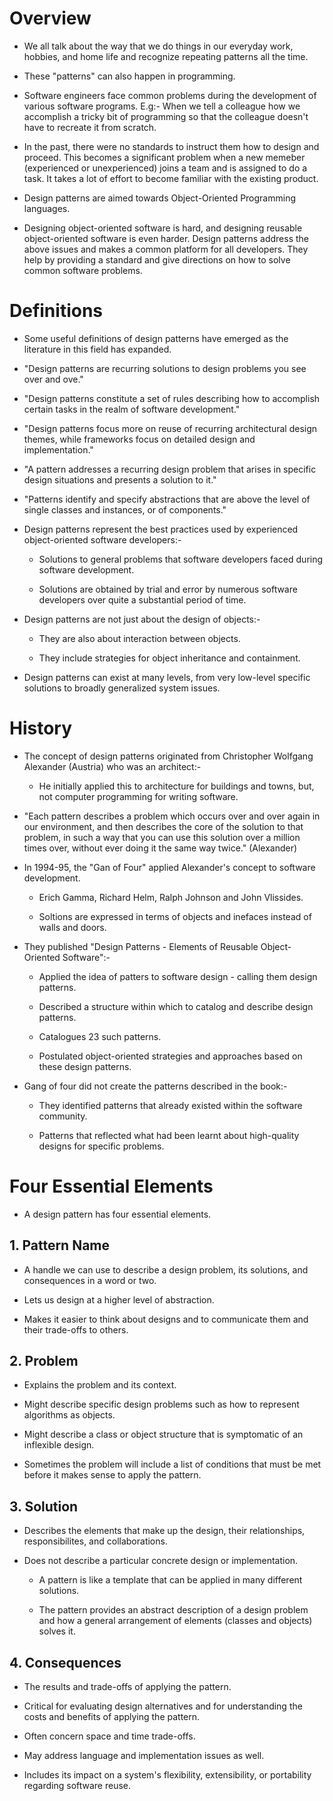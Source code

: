 # Overview

- We all talk about the way that we do things in our everyday work, hobbies, and home life and recognize repeating patterns all the time.

- These "patterns" can also happen in programming.

- Software engineers face common problems during the development of various software programs. E.g:- When we tell a colleague how we accomplish a tricky bit of programming so that the colleague doesn't have to recreate it from scratch.

- In the past, there were no standards to instruct them how to design and proceed. This becomes a significant problem when a new memeber (experienced or unexperienced) joins a team and is assigned to do a task. It takes a lot of effort to become familiar with the existing product.

- Design patterns are aimed towards Object-Oriented Programming languages.

- Designing object-oriented software is hard, and designing reusable object-oriented software is even harder. Design patterns address the above issues and makes a common platform for all developers. They help by providing a standard and give directions on how to solve common software problems.

# Definitions

- Some useful definitions of design patterns have emerged as the literature in this field has expanded.

- "Design patterns are recurring solutions to design problems you see over and ove."

- "Design patterns constitute a set of rules describing how to accomplish certain tasks in the realm of software development."

- "Design patterns focus more on reuse of recurring architectural design themes, while frameworks focus on detailed design and implementation."

- "A pattern addresses a recurring design problem that arises in specific design situations and presents a solution to it."

- "Patterns identify and specify abstractions that are above the level of single classes and instances, or of components."

- Design patterns represent the best practices used by experienced object-oriented software developers:-
    
    - Solutions to general problems that software developers faced during software development.
    
    - Solutions are obtained by trial and error by numerous software developers over quite a substantial period of time.

- Design patterns are not just about the design of objects:-

    - They are also about interaction between objects.

    - They include strategies for object inheritance and containment.

- Design patterns can exist at many levels, from very low-level specific solutions to broadly generalized system issues.

# History

- The concept of design patterns originated from Christopher Wolfgang Alexander (Austria) who was an architect:-

    - He initially applied this to architecture for buildings and towns, but, not computer programming for writing software.

- "Each pattern describes a problem which occurs over and over again in our environment, and then describes the core of the solution to that problem, in such a way that you can use this solution over a million times over, without ever doing it the same way twice." (Alexander)

- In 1994-95, the "Gan of Four" applied Alexander's concept to software development.

    - Erich Gamma, Richard Helm, Ralph Johnson and John Vlissides.

    - Soltions are expressed in terms of objects and inefaces instead of walls and doors.

- They published "Design Patterns - Elements of Reusable Object-Oriented Software":-

    - Applied the idea of patters to software design - calling them design patterns.
    
    - Described a structure within which to catalog and describe design patterns.

    - Catalogues 23 such patterns.

    - Postulated object-oriented strategies and approaches based on these design patterns.

- Gang of four did not create the patterns described in the book:-

    - They identified patterns that already existed within the software community.

    - Patterns that reflected what had been learnt about high-quality designs for specific problems.

# Four Essential Elements

- A design pattern has four essential elements.

## 1. Pattern Name

- A handle we can use to describe a design problem, its solutions, and consequences in a word or two.

- Lets us design at a higher level of abstraction.

- Makes it easier to think about designs and to communicate them and their trade-offs to others.

## 2. Problem

- Explains the problem and its context.

- Might describe specific design problems such as how to represent algorithms as objects.

- Might describe a class or object structure that is symptomatic of an inflexible design.

- Sometimes the problem will include a list of conditions that must be met before it makes sense to apply the pattern.

## 3. Solution

- Describes the elements that make up the design, their relationships, responsibilites, and collaborations.

- Does not describe a particular concrete design or implementation.

    - A pattern is like a template that can be applied in many different solutions.

    - The pattern provides an abstract description of a design problem and how a general arrangement of elements (classes and objects) solves it.

## 4. Consequences

- The results and trade-offs of applying the pattern.

- Critical for evaluating design alternatives and for understanding the costs and benefits of applying the pattern.

- Often concern space and time trade-offs.

- May address language and implementation issues as well.

- Includes its impact on a system's flexibility, extensibility, or portability regarding software reuse.